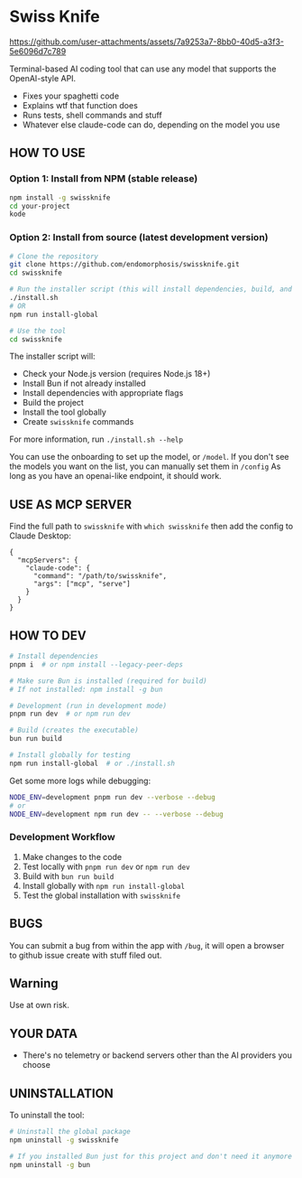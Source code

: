 # Swiss Knife


https://github.com/user-attachments/assets/7a9253a7-8bb0-40d5-a3f3-5e6096d7c789


Terminal-based AI coding tool that can use any model that supports the OpenAI-style API.

- Fixes your spaghetti code
- Explains wtf that function does
- Runs tests, shell commands and stuff
- Whatever else claude-code can do, depending on the model you use

## HOW TO USE

### Option 1: Install from NPM (stable release)

```bash
npm install -g swissknife
cd your-project
kode
```

### Option 2: Install from source (latest development version)

```bash
# Clone the repository
git clone https://github.com/endomorphosis/swissknife.git
cd swissknife

# Run the installer script (this will install dependencies, build, and install globally)
./install.sh
# OR
npm run install-global

# Use the tool
cd swissknife
```

The installer script will:
- Check your Node.js version (requires Node.js 18+)
- Install Bun if not already installed
- Install dependencies with appropriate flags
- Build the project
- Install the tool globally
- Create `swissknife` commands

For more information, run `./install.sh --help`

You can use the onboarding to set up the model, or `/model`.
If you don't see the models you want on the list, you can manually set them in `/config`
As long as you have an openai-like endpoint, it should work.

## USE AS MCP SERVER

Find the full path to `swissknife` with `which swissknife` then add the config to Claude Desktop:
```
{
  "mcpServers": {
    "claude-code": {
      "command": "/path/to/swissknife",
      "args": ["mcp", "serve"]
    }
  }
}
```

## HOW TO DEV

```bash
# Install dependencies
pnpm i  # or npm install --legacy-peer-deps

# Make sure Bun is installed (required for build)
# If not installed: npm install -g bun

# Development (run in development mode)
pnpm run dev  # or npm run dev

# Build (creates the executable)
bun run build

# Install globally for testing
npm run install-global  # or ./install.sh
```

Get some more logs while debugging:
```bash
NODE_ENV=development pnpm run dev --verbose --debug
# or
NODE_ENV=development npm run dev -- --verbose --debug
```

### Development Workflow

1. Make changes to the code
2. Test locally with `pnpm run dev` or `npm run dev`
3. Build with `bun run build`
4. Install globally with `npm run install-global`
5. Test the global installation with `swissknife`

## BUGS

You can submit a bug from within the app with `/bug`, it will open a browser to github issue create with stuff filed out.

## Warning

Use at own risk.


## YOUR DATA

- There's no telemetry or backend servers other than the AI providers you choose

## UNINSTALLATION

To uninstall the tool:

```bash
# Uninstall the global package
npm uninstall -g swissknife

# If you installed Bun just for this project and don't need it anymore
npm uninstall -g bun
```
